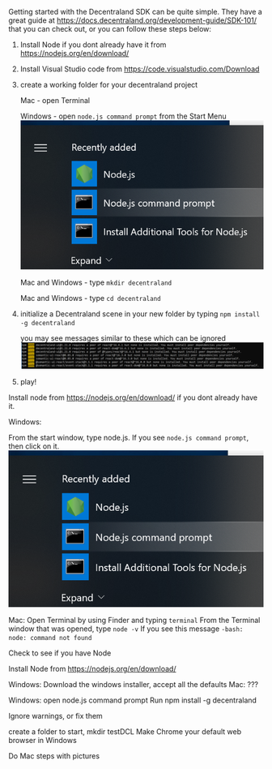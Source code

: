Getting started with the Decentraland SDK can be quite simple.  They have a great guide at https://docs.decentraland.org/development-guide/SDK-101/ that you can check out, or you can follow these steps below:

1) Install Node if you dont already have it from https://nodejs.org/en/download/
2) Install Visual Studio code from https://code.visualstudio.com/Download
3) create a working folder for your decentraland project

    Mac - open Terminal
  
    Windows - open `node.js command prompt` from the Start Menu
    <img src="./images/win_install_1.png">
  
    Mac and Windows - type `mkdir decentraland`
  
    Mac and Windows - type `cd decentraland`
  
4) initialize a Decentraland scene in your new folder by typing `npm install -g decentraland`

    you may see messages similar to these which can be ignored
    <img src="./images/win_install_2.png">
5) play!

Install node from https://nodejs.org/en/download/ if you dont already have it.

Windows:

From the start window, type node.js.  If you see `node.js command prompt`, then click on it. 
<img src="./images/win_install_1.png">


Mac:
Open Terminal by using Finder and typing `terminal`
From the Terminal window that was opened, type `node -v`
If you see this message 
`-bash: node: command not found`

Check to see if you have Node

Install Node from https://nodejs.org/en/download/

Windows:  Download the windows installer, accept all the defaults
Mac: ???

Windows:  open node.js command prompt
Run npm install -g decentraland

Ignore warnings, or fix them

create a folder to start, mkdir testDCL
Make Chrome your default web browser in Windows

Do Mac steps with pictures

